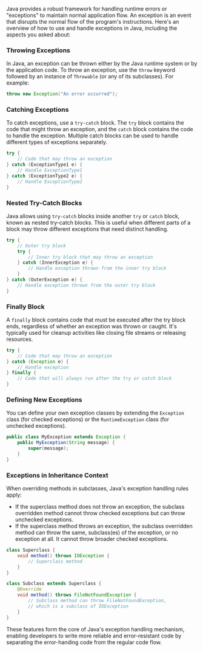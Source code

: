 Java provides a robust framework for handling runtime errors or "exceptions" to maintain normal application flow. An exception is an event that disrupts the normal flow of the program's instructions. Here's an overview of how to use and handle exceptions in Java, including the aspects you asked about:

### Throwing Exceptions

In Java, an exception can be thrown either by the Java runtime system or by the application code. To throw an exception, use the `throw` keyword followed by an instance of `Throwable` (or any of its subclasses). For example:

```java
throw new Exception("An error occurred");
```

### Catching Exceptions

To catch exceptions, use a `try-catch` block. The `try` block contains the code that might throw an exception, and the `catch` block contains the code to handle the exception. Multiple catch blocks can be used to handle different types of exceptions separately.

```java
try {
    // Code that may throw an exception
} catch (ExceptionType1 e) {
    // Handle ExceptionType1
} catch (ExceptionType2 e) {
    // Handle ExceptionType2
}
```

### Nested Try-Catch Blocks

Java allows using `try-catch` blocks inside another `try` or `catch` block, known as nested try-catch blocks. This is useful when different parts of a block may throw different exceptions that need distinct handling.

```java
try {
    // Outer try block
    try {
        // Inner try block that may throw an exception
    } catch (InnerException e) {
        // Handle exception thrown from the inner try block
    }
} catch (OuterException e) {
    // Handle exception thrown from the outer try block
}
```

### Finally Block

A `finally` block contains code that must be executed after the try block ends, regardless of whether an exception was thrown or caught. It's typically used for cleanup activities like closing file streams or releasing resources.

```java
try {
    // Code that may throw an exception
} catch (Exception e) {
    // Handle exception
} finally {
    // Code that will always run after the try or catch block
}
```

### Defining New Exceptions

You can define your own exception classes by extending the `Exception` class (for checked exceptions) or the `RuntimeException` class (for unchecked exceptions).

```java
public class MyException extends Exception {
    public MyException(String message) {
        super(message);
    }
}
```

### Exceptions in Inheritance Context

When overriding methods in subclasses, Java's exception handling rules apply:

- If the superclass method does not throw an exception, the subclass overridden method cannot throw checked exceptions but can throw unchecked exceptions.
- If the superclass method throws an exception, the subclass overridden method can throw the same, subclass(es) of the exception, or no exception at all. It cannot throw broader checked exceptions.

```java
class Superclass {
    void method() throws IOException {
        // Superclass method
    }
}

class Subclass extends Superclass {
    @Override
    void method() throws FileNotFoundException {
        // Subclass method can throw FileNotFoundException,
        // which is a subclass of IOException
    }
}
```

These features form the core of Java's exception handling mechanism, enabling developers to write more reliable and error-resistant code by separating the error-handing code from the regular code flow.